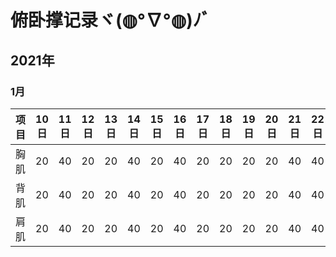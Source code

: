 # 俯卧撑记录ヾ(◍°∇°◍)ﾉﾞ

## 2021年

### 1月

| 项目 |  10日  | 11日  | 12日 | 13日 | 14日 | 15日 | 16日 | 17日 | 18日 | 19日 | 20日 | 21日 | 22日 | 23日 | 24日 | 25日 | 26日 | 27日 | 28日 | 29日 | 30日 | 31日 |
| --- |  ----  | ----  | ---- | --- | --- | --- | --- | ------ | ---- | --- | ---  | --- | --- | ---- | ---- | ---- | ---- | ---- | ---- | ---- | ---- | --- |
| 胸肌 |  20  |  40  |  20  | 20 | 40 | 20 | 40 | 20 | 20 | 20 | 20 | 40 | 40 |  20  |  20  |  0  |  30  | 40 | 20 | 20 | 20 | 30 |
| 背肌 |  20  |  40  |  20  | 20 | 40 | 20 | 40 | 20 | 20 | 20 | 20 | 40 | 40 |  20  |  20  |  0  |  20  | 40 | 20 | 20 | 20 | 20 |
| 肩肌 |  20  |  40  |  20  | 20 | 40 | 20 | 40 | 20 | 20 | 20 | 20 | 40 | 40 |  20  |  20  |  0  |  15  | 40 | 20 | 20 | 20 | 30 |
